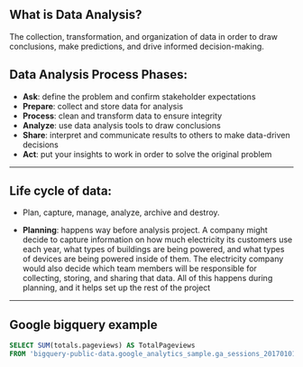## What is Data Analysis?
The collection, transformation, and organization of data in order to draw conclusions, make predictions, and drive informed decision-making.


## Data Analysis Process Phases: 
- **Ask**: define the problem and confirm stakeholder expectations
- **Prepare**: collect and store data for analysis
- **Process**: clean and transform data to ensure integrity
- **Analyze**: use data analysis tools to draw conclusions
- **Share**: interpret and communicate results to others to make data-driven decisions
- **Act**: put your insights to work in order to solve the original problem
---


## Life cycle of data:
- Plan, capture, manage, analyze, archive and destroy. 

- **Planning**: happens way before analysis project. A company might decide to capture information on how much electricity its customers use each year, what types of buildings are being powered, and what types of devices are being powered inside of them. The electricity company would also decide which team members will be responsible for collecting, storing, and sharing that data. All of this happens during planning, and it helps set up the rest of the project
---

## Google bigquery example

```SQL
SELECT SUM(totals.pageviews) AS TotalPageviews
FROM 'bigquery-public-data.google_analytics_sample.ga_sessions_20170101'
```
